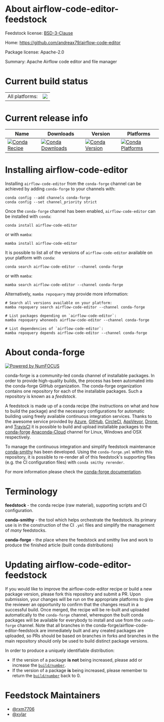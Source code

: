 About airflow-code-editor-feedstock
===================================

Feedstock license: [BSD-3-Clause](https://github.com/conda-forge/airflow-code-editor-feedstock/blob/main/LICENSE.txt)

Home: https://github.com/andreax79/airflow-code-editor

Package license: Apache-2.0

Summary: Apache Airflow code editor and file manager

Current build status
====================


<table><tr><td>All platforms:</td>
    <td>
      <a href="https://dev.azure.com/conda-forge/feedstock-builds/_build/latest?definitionId=18212&branchName=main">
        <img src="https://dev.azure.com/conda-forge/feedstock-builds/_apis/build/status/airflow-code-editor-feedstock?branchName=main">
      </a>
    </td>
  </tr>
</table>

Current release info
====================

| Name | Downloads | Version | Platforms |
| --- | --- | --- | --- |
| [![Conda Recipe](https://img.shields.io/badge/recipe-airflow--code--editor-green.svg)](https://anaconda.org/conda-forge/airflow-code-editor) | [![Conda Downloads](https://img.shields.io/conda/dn/conda-forge/airflow-code-editor.svg)](https://anaconda.org/conda-forge/airflow-code-editor) | [![Conda Version](https://img.shields.io/conda/vn/conda-forge/airflow-code-editor.svg)](https://anaconda.org/conda-forge/airflow-code-editor) | [![Conda Platforms](https://img.shields.io/conda/pn/conda-forge/airflow-code-editor.svg)](https://anaconda.org/conda-forge/airflow-code-editor) |

Installing airflow-code-editor
==============================

Installing `airflow-code-editor` from the `conda-forge` channel can be achieved by adding `conda-forge` to your channels with:

```
conda config --add channels conda-forge
conda config --set channel_priority strict
```

Once the `conda-forge` channel has been enabled, `airflow-code-editor` can be installed with `conda`:

```
conda install airflow-code-editor
```

or with `mamba`:

```
mamba install airflow-code-editor
```

It is possible to list all of the versions of `airflow-code-editor` available on your platform with `conda`:

```
conda search airflow-code-editor --channel conda-forge
```

or with `mamba`:

```
mamba search airflow-code-editor --channel conda-forge
```

Alternatively, `mamba repoquery` may provide more information:

```
# Search all versions available on your platform:
mamba repoquery search airflow-code-editor --channel conda-forge

# List packages depending on `airflow-code-editor`:
mamba repoquery whoneeds airflow-code-editor --channel conda-forge

# List dependencies of `airflow-code-editor`:
mamba repoquery depends airflow-code-editor --channel conda-forge
```


About conda-forge
=================

[![Powered by
NumFOCUS](https://img.shields.io/badge/powered%20by-NumFOCUS-orange.svg?style=flat&colorA=E1523D&colorB=007D8A)](https://numfocus.org)

conda-forge is a community-led conda channel of installable packages.
In order to provide high-quality builds, the process has been automated into the
conda-forge GitHub organization. The conda-forge organization contains one repository
for each of the installable packages. Such a repository is known as a *feedstock*.

A feedstock is made up of a conda recipe (the instructions on what and how to build
the package) and the necessary configurations for automatic building using freely
available continuous integration services. Thanks to the awesome service provided by
[Azure](https://azure.microsoft.com/en-us/services/devops/), [GitHub](https://github.com/),
[CircleCI](https://circleci.com/), [AppVeyor](https://www.appveyor.com/),
[Drone](https://cloud.drone.io/welcome), and [TravisCI](https://travis-ci.com/)
it is possible to build and upload installable packages to the
[conda-forge](https://anaconda.org/conda-forge) [Anaconda-Cloud](https://anaconda.org/)
channel for Linux, Windows and OSX respectively.

To manage the continuous integration and simplify feedstock maintenance
[conda-smithy](https://github.com/conda-forge/conda-smithy) has been developed.
Using the ``conda-forge.yml`` within this repository, it is possible to re-render all of
this feedstock's supporting files (e.g. the CI configuration files) with ``conda smithy rerender``.

For more information please check the [conda-forge documentation](https://conda-forge.org/docs/).

Terminology
===========

**feedstock** - the conda recipe (raw material), supporting scripts and CI configuration.

**conda-smithy** - the tool which helps orchestrate the feedstock.
                   Its primary use is in the construction of the CI ``.yml`` files
                   and simplify the management of *many* feedstocks.

**conda-forge** - the place where the feedstock and smithy live and work to
                  produce the finished article (built conda distributions)


Updating airflow-code-editor-feedstock
======================================

If you would like to improve the airflow-code-editor recipe or build a new
package version, please fork this repository and submit a PR. Upon submission,
your changes will be run on the appropriate platforms to give the reviewer an
opportunity to confirm that the changes result in a successful build. Once
merged, the recipe will be re-built and uploaded automatically to the
`conda-forge` channel, whereupon the built conda packages will be available for
everybody to install and use from the `conda-forge` channel.
Note that all branches in the conda-forge/airflow-code-editor-feedstock are
immediately built and any created packages are uploaded, so PRs should be based
on branches in forks and branches in the main repository should only be used to
build distinct package versions.

In order to produce a uniquely identifiable distribution:
 * If the version of a package **is not** being increased, please add or increase
   the [``build/number``](https://docs.conda.io/projects/conda-build/en/latest/resources/define-metadata.html#build-number-and-string).
 * If the version of a package **is** being increased, please remember to return
   the [``build/number``](https://docs.conda.io/projects/conda-build/en/latest/resources/define-metadata.html#build-number-and-string)
   back to 0.

Feedstock Maintainers
=====================

* [@rxm7706](https://github.com/rxm7706/)
* [@xylar](https://github.com/xylar/)

